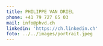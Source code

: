```yaml
---
title: PHILIPPE VAN DRIEL
phone: +41 79 727 65 03
mail: info@phvd.ch
linkedin: 'https://ch.linkedin.ch'
foto: ../../images/portrait.jpeg
---
```


